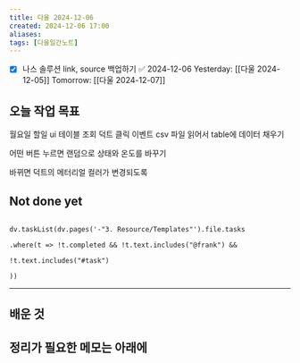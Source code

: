 ```yaml
---
title: 다울 2024-12-06
created: 2024-12-06 17:00
aliases: 
tags: [다울일간노트]
---
```

- [x] 나스 솔루션 link, source 백업하기 ✅ 2024-12-06
Yesterday: [[다울 2024-12-05]]
Tomorrow: [[다울 2024-12-07]]


## 오늘 작업 목표

월요일 할일
ui 테이블 조회
덕트 클릭 이벤트
csv 파일 읽어서 table에 데이터 채우기

어떤 버튼 누르면 랜덤으로 상태와 온도를 바꾸기

바뀌면 덕트의 메터리얼 컬러가 변경되도록


## Not done yet

```dataviewjs

dv.taskList(dv.pages('-"3. Resource/Templates"').file.tasks

.where(t => !t.completed && !t.text.includes("@frank") &&

!t.text.includes("#task")

))

```

---

## 배운 것



## 정리가 필요한 메모는 아래에



